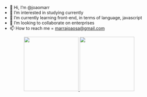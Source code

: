 - 👋 Hi, I’m @joaomarr
- 👀 I’m interested in studying currently
- 🌱 I’m currently learning front-end, in terms of language, javascript
- 💞️ I’m looking to collaborate on enterprises
- 📫 How to reach me = marrajoaosa@gmail.com

<div align="center">
  <a href="https://github.com/joaomarr">
  <img height="180em" src="https://github-readme-stats.vercel.app/api?username=joaomarr&show_icons=true&theme=dark&include_all_commits=true&count_private=true"/>
  <img height="180em" src="https://github-readme-stats.vercel.app/api/top-langs/?username=joaomarr&layout=compact&langs_count=7&theme=dark"/>
</div>
